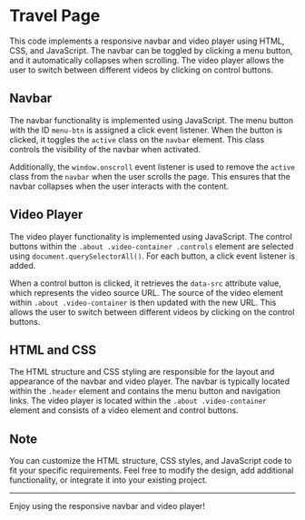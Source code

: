 # Travel Page

This code implements a responsive navbar and video player using HTML, CSS, and JavaScript. The navbar can be toggled by clicking a menu button, and it automatically collapses when scrolling. The video player allows the user to switch between different videos by clicking on control buttons.

## Navbar

The navbar functionality is implemented using JavaScript. The menu button with the ID `menu-btn` is assigned a click event listener. When the button is clicked, it toggles the `active` class on the `navbar` element. This class controls the visibility of the navbar when activated.

Additionally, the `window.onscroll` event listener is used to remove the `active` class from the `navbar` when the user scrolls the page. This ensures that the navbar collapses when the user interacts with the content.

## Video Player

The video player functionality is implemented using JavaScript. The control buttons within the `.about .video-container .controls` element are selected using `document.querySelectorAll()`. For each button, a click event listener is added.

When a control button is clicked, it retrieves the `data-src` attribute value, which represents the video source URL. The source of the video element within `.about .video-container` is then updated with the new URL. This allows the user to switch between different videos by clicking on the control buttons.

## HTML and CSS

The HTML structure and CSS styling are responsible for the layout and appearance of the navbar and video player. The navbar is typically located within the `.header` element and contains the menu button and navigation links. The video player is located within the `.about .video-container` element and consists of a video element and control buttons.

## Note

You can customize the HTML structure, CSS styles, and JavaScript code to fit your specific requirements. Feel free to modify the design, add additional functionality, or integrate it into your existing project.

---

Enjoy using the responsive navbar and video player!
